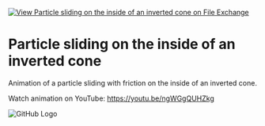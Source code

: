 [![View Particle sliding on the inside of an inverted cone on File Exchange](https://www.mathworks.com/matlabcentral/images/matlab-file-exchange.svg)](https://www.mathworks.com/matlabcentral/fileexchange/90671-particle-sliding-on-the-inside-of-an-inverted-cone)
# Particle sliding on the inside of an inverted cone
Animation of a particle sliding with friction on the inside of an inverted cone.

Watch animation on YouTube: https://youtu.be/ngWGgQUHZkg

![GitHub Logo](https://www.mathworks.com/matlabcentral/mlc-downloads/downloads/183a0eff-74c4-4481-80e6-e6cc22dd3992/3102e05b-9fdf-4da4-9087-dc2a743010a7/images/1618677285.png)
